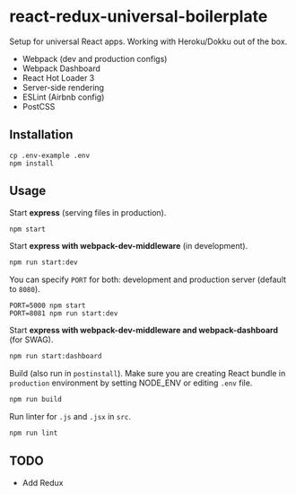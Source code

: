 # react-redux-universal-boilerplate

Setup for universal React apps. Working with Heroku/Dokku out of the box.

* Webpack (dev and production configs)
* Webpack Dashboard
* React Hot Loader 3
* Server-side rendering
* ESLint (Airbnb config)
* PostCSS

## Installation

```
cp .env-example .env
npm install
```

## Usage

Start **express** (serving files in production).

```bash
npm start
```

Start **express with webpack-dev-middleware** (in development).

```bash
npm run start:dev
```

You can specify `PORT` for both: development and production server (default to `8080`).

```
PORT=5000 npm start
PORT=8081 npm run start:dev
```

Start **express with webpack-dev-middleware and webpack-dashboard** (for SWAG).

```bash
npm run start:dashboard
```

Build (also run in `postinstall`). Make sure you are creating React bundle in `production`
environment by setting NODE_ENV or editing `.env` file.

```bash
npm run build
```

Run linter for `.js` and `.jsx` in `src`.

```bash
npm run lint
```

## TODO

* Add Redux
